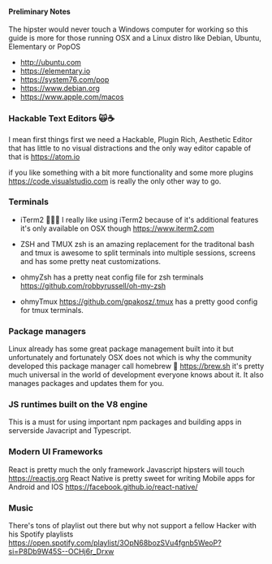 #### Preliminary Notes 
The hipster would never touch a Windows computer for working so this 
guide is more for those running OSX and a Linux distro like Debian, Ubuntu, Elementary or PopOS
- http://ubuntu.com 
- https://elementary.io
- https://system76.com/pop
- https://www.debian.org
- https://www.apple.com/macos

### Hackable Text Editors 🙀☕️
I mean first things first we need a Hackable, Plugin Rich, Aesthetic Editor that has little 
to no visual distractions and the only way editor capable of that is https://atom.io

if you like something with a bit more functionality and some more plugins https://code.visualstudio.com
is really the only other way to go.

### Terminals
- iTerm2 👨🏻‍💻 I really like using iTerm2 because of it's additional features it's only available on OSX though 
https://www.iterm2.com

- ZSH and TMUX zsh is an amazing replacement for the traditonal bash and tmux is awesome to split terminals
into multiple sessions, screens and has some pretty neat customizations. 

- ohmyZsh has a pretty neat config file for zsh terminals https://github.com/robbyrussell/oh-my-zsh
- ohmyTmux https://github.com/gpakosz/.tmux has a pretty good config for tmux terminals.
 
### Package managers 
Linux already has some great package management built into it but unfortunately and fortunately 
OSX does not which is why the community developed this package manager call homebrew 🍺 https://brew.sh
it's pretty much universal in the world of development everyone knows about it. It also manages packages and
updates them for you.

### JS runtimes built on the V8 engine
This is a must for using important npm packages and building apps in serverside 
Javacript and Typescript.

### Modern UI Frameworks
React is pretty much the only framework Javascript hipsters will touch https://reactjs.org
React Native is pretty sweet for writing Mobile apps for Android and IOS https://facebook.github.io/react-native/

### Music
There's tons of playlist out there but why not support a fellow Hacker with his Spotify playlists
https://open.spotify.com/playlist/3OpN68bozSVu4fgnb5WeoP?si=P8Db9W45S--OCHj6r_Drxw

